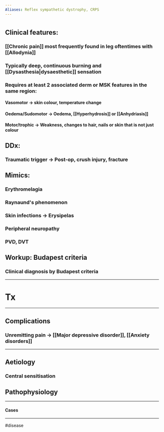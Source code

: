 ```yaml
---
Aliases: Reflex sympathetic dystrophy, CRPS
---
```

# 
## Clinical features:
### [[Chronic pain]] most frequently found in leg oftentimes with [[Allodynia]] 
### Typically deep, continuous burning and [[Dysasthesia|dysaesthetic]] sensation
### Requires at least 2 associated derm or MSK features in the same region: 
#### Vasomotor -> skin colour, temperature change
#### Oedema/Sudomotor -> Oedema, [[Hyperhydrosis]] or [[Anhydriasis]]
#### Motor/trophic -> Weakness, changes to hair, nails or skin that is not just colour

## DDx:
### Traumatic trigger -> Post-op, crush injury, fracture
## Mimics:
### Erythromelagia
### Raynaund's phenomenon
### Skin infections -> Erysipelas
### Peripheral neuropathy
### PVD, DVT
## Workup: Budapest criteria
### Clinical diagnosis by Budapest criteria
---
# Tx

---
## Complications
### Unremitting pain -> [[Major depressive disorder]], [[Anxiety disorders]]

---
## Aetiology
### Central sensitisation 
## Pathophysiology

---
#### Cases


---
#disease 